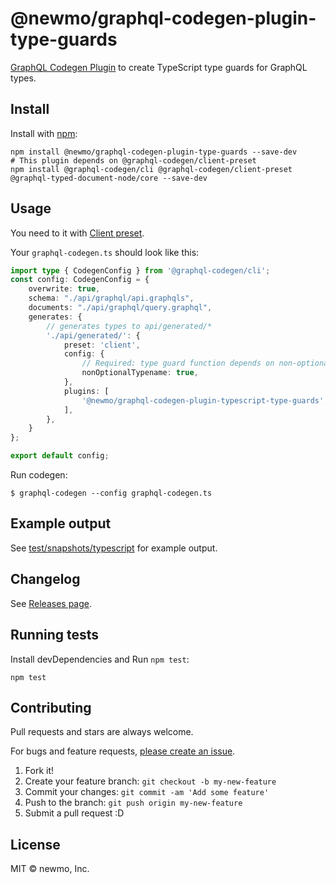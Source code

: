 # @newmo/graphql-codegen-plugin-type-guards

[GraphQL Codegen Plugin](https://github.com/dotansimha/graphql-code-generator) to create TypeScript type guards for GraphQL types.

## Install

Install with [npm](https://www.npmjs.com/):

    npm install @newmo/graphql-codegen-plugin-type-guards --save-dev
    # This plugin depends on @graphql-codegen/client-preset
    npm install @graphql-codegen/cli @graphql-codegen/client-preset @graphql-typed-document-node/core --save-dev

## Usage

You need to it with [Client preset](https://the-guild.dev/graphql/codegen/plugins/presets/preset-client).

Your `graphql-codegen.ts` should look like this:

```ts
import type { CodegenConfig } from '@graphql-codegen/cli';
const config: CodegenConfig = {
    overwrite: true,
    schema: "./api/graphql/api.graphqls",
    documents: "./api/graphql/query.graphql",
    generates: {
        // generates types to api/generated/*
        './api/generated/': {
            preset: 'client',
            config: {
                // Required: type guard function depends on non-optional `__typename` field
                nonOptionalTypename: true,
            },
            plugins: [
                '@newmo/graphql-codegen-plugin-typescript-type-guards',
            ],
        },
    }
};

export default config;
```

Run codegen:

    $ graphql-codegen --config graphql-codegen.ts

## Example output

See [test/snapshots/typescript](test/snapshots/typescript) for example output.

## Changelog

See [Releases page](https://github.com/newmo-oss/graphql-codegen-plugins/releases).

## Running tests

Install devDependencies and Run `npm test`:

    npm test

## Contributing

Pull requests and stars are always welcome.

For bugs and feature requests, [please create an issue](https://github.com/newmo-oss/graphql-codegen-plugins/issues).

1. Fork it!
2. Create your feature branch: `git checkout -b my-new-feature`
3. Commit your changes: `git commit -am 'Add some feature'`
4. Push to the branch: `git push origin my-new-feature`
5. Submit a pull request :D

## License

MIT © newmo, Inc.
